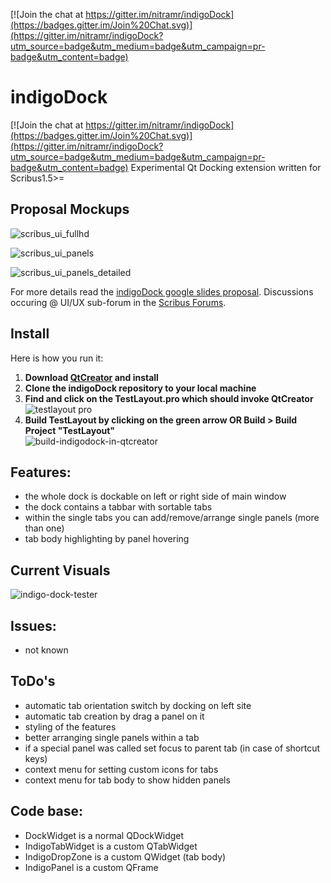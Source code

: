 [![Join the chat at https://gitter.im/nitramr/indigoDock](https://badges.gitter.im/Join%20Chat.svg)](https://gitter.im/nitramr/indigoDock?utm_source=badge&utm_medium=badge&utm_campaign=pr-badge&utm_content=badge)
# indigoDock 

[![Join the chat at https://gitter.im/nitramr/indigoDock](https://badges.gitter.im/Join%20Chat.svg)](https://gitter.im/nitramr/indigoDock?utm_source=badge&utm_medium=badge&utm_campaign=pr-badge&utm_content=badge)
Experimental Qt Docking extension written for Scribus1.5>= 

## Proposal Mockups
![scribus_ui_fullhd](https://cloud.githubusercontent.com/assets/4140247/10866901/27f00cba-8014-11e5-91f8-8894712e08ce.png)

![scribus_ui_panels](https://cloud.githubusercontent.com/assets/4140247/10866907/6fe10a9c-8014-11e5-9d46-8fd4ec9ecc33.png)

![scribus_ui_panels_detailed](https://cloud.githubusercontent.com/assets/4140247/10866918/5d8ae97a-8015-11e5-85ad-a27eeaaad4ce.png)

For more details read the [indigoDock google slides proposal](https://goo.gl/T4gFd5). Discussions occuring @ UI/UX sub-forum in the [Scribus Forums](http://forums.scribus.net/index.php/topic,1617.0.html).  

## Install
Here is how you run it:  
1. **Download [QtCreator](http://www.qt.io/download-open-source/) and install**  
2. **Clone the indigoDock repository to your local machine**  
3. **Find and click on the TestLayout.pro which should invoke QtCreator**  
![testlayout pro](https://cloud.githubusercontent.com/assets/4140247/10866360/21cef028-7ff9-11e5-8c4c-e0e86c682868.png)  
4. **Build TestLayout by clicking on the green arrow OR Build > Build Project "TestLayout"**  
![build-indigodock-in-qtcreator](https://cloud.githubusercontent.com/assets/4140247/10866388/01e7e67e-7ffa-11e5-852c-0176e022c647.jpg)  

## Features:
* the whole dock is dockable on left or right side of main window  
* the dock contains a tabbar with sortable tabs  
* within the single tabs you can add/remove/arrange single panels (more than one)
* tab body highlighting by panel hovering

## Current Visuals
![indigo-dock-tester](https://cloud.githubusercontent.com/assets/15112256/11169549/85470258-8bbb-11e5-83d5-ba577290c9f3.png)

## Issues:
* not known

## ToDo's
* automatic tab orientation switch by docking on left site
* automatic tab creation by drag a panel on it
* styling of the features
* better arranging single panels within a tab
* if a special panel was called set focus to parent tab (in case of shortcut keys)
* context menu for setting custom icons for tabs
* context menu for tab body to show hidden panels

## Code base:
* DockWidget is a normal QDockWidget  
* IndigoTabWidget is a custom QTabWidget  
* IndigoDropZone is a custom QWidget (tab body)  
* IndigoPanel is a custom QFrame  
